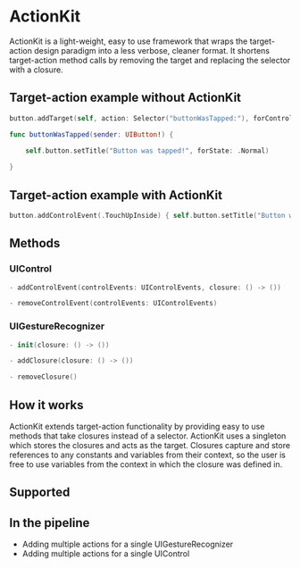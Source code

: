 # ActionKit
ActionKit is a light-weight, easy to use framework that wraps the target-action design paradigm into a less verbose, cleaner format. It shortens target-action method calls by removing the target and replacing the selector with a closure.

## Target-action example without ActionKit
```swift
button.addTarget(self, action: Selector("buttonWasTapped:"), forControlEvents: .TouchUpInside)
```


```swift
func buttonWasTapped(sender: UIButton!) {

    self.button.setTitle("Button was tapped!", forState: .Normal)
    
}
```

## Target-action example with ActionKit
```swift
button.addControlEvent(.TouchUpInside) { self.button.setTitle("Button was tapped!", forState: .Normal) }
```

## Methods
### UIControl
```swift
- addControlEvent(controlEvents: UIControlEvents, closure: () -> ())
```

```swift
- removeControlEvent(controlEvents: UIControlEvents)
```

### UIGestureRecognizer
```swift
- init(closure: () -> ())
```

```swift
- addClosure(closure: () -> ())
```

```swift
- removeClosure()
```

## How it works
ActionKit extends target-action functionality by providing easy to use methods that take closures instead of a selector. ActionKit uses a singleton which stores the closures and acts as the target. Closures capture and store references to any constants and variables from their context, so the user is free to use variables from the context in which the closure was defined in.

## Supported

## In the pipeline
- Adding multiple actions for a single UIGestureRecognizer
- Adding multiple actions for a single UIControl
